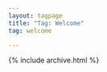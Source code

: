 ```yaml
---
layout: tagpage
title: "Tag: Welcome"
tag: welcome

---
```



{% include archive.html %}
<!--stackedit_data:
eyJoaXN0b3J5IjpbMTkyMTY1MjIxNV19
-->
